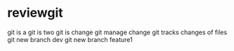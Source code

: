 # reviewgit
git is a
git is two
git is change
git manage change
git tracks changes of files
git new branch dev
git new branch feature1

